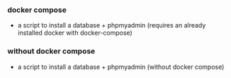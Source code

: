 ### docker compose
- a script to install a database + phpmyadmin (requires an already installed docker with docker-compose)

### without docker compose
- a script to install a database + phpmyadmin (without docker compose)
